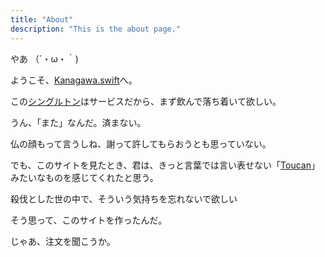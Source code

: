 ```yaml
---
title: "About"
description: "This is the about page."
---
```


やあ （´・ω・｀)

ようこそ、[Kanagawa.swift](https://u5-03.github.io/kanagawa-swift/)へ。

この[シングルトン](https://fortee.jp/iosdc-japan-2024/proposal/b5c9b2b4-0656-4f9c-bfd0-a4567521fbfa)はサービスだから、まず飲んで落ち着いて欲しい。

うん、「また」なんだ。済まない。

仏の顔もって言うしね、謝って許してもらおうとも思っていない。

でも、このサイトを見たとき、君は、きっと言葉では言い表せない「[Toucan](https://github.com/toucansites)」みたいなものを感じてくれたと思う。

殺伐とした世の中で、そういう気持ちを忘れないで欲しい

そう思って、このサイトを作ったんだ。

じゃあ、注文を聞こうか。
